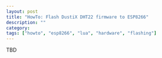 ```yaml
---
layout: post
title: "HowTo: Flash DustiX DHT22 firmware to ESP8266"
description: ""
category: 
tags: ["howto", "esp8266", "lua", "hardware", "flashing"]
---
```

TBD
